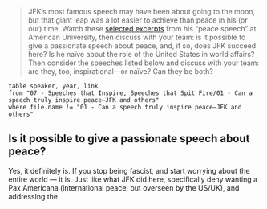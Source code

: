 > JFK’s most famous speech may have been about going to the moon, but that giant leap was a lot easier to achieve than peace in his (or our) time. Watch these [selected excerpts](https://www.youtube.com/watch?v=nf4eQhrHbKA) from his “peace speech” at American University, then discuss with your team: is it possible to give a passionate speech about peace, and, if so, does JFK succeed here? Is he naïve about the role of the United States in world affairs? Then consider the speeches listed below and discuss with your team: are they, too, inspirational—or naïve? Can they be both?

```dataview
table speaker, year, link
from "07 - Speeches that Inspire, Speeches that Spit Fire/01 - Can a speech truly inspire peace—JFK and others"
where file.name != "01 - Can a speech truly inspire peace—JFK and others"
```

## Is it possible to give a passionate speech about peace?

Yes, it definitely is. If you stop being fascist, and start worrying about the entire world — it is. Just like what JFK did here, specifically deny wanting a Pax Americana (international peace, but overseen by the US/UK), and addressing the 